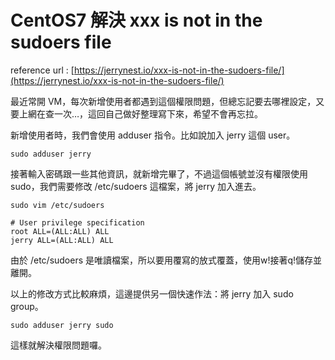 # CentOS7 解決 xxx is not in the sudoers file

reference url : [https://jerrynest.io/xxx-is-not-in-the-sudoers-file/](https://jerrynest.io/xxx-is-not-in-the-sudoers-file/)

最近常開 VM，每次新增使用者都遇到這個權限問題，但總忘記要去哪裡設定，又要上網在查一次…，這回自己做好整理寫下來，希望不會再忘拉。

新增使用者時，我們會使用 adduser 指令。比如說加入 jerry 這個 user。

`sudo adduser jerry`

接著輸入密碼跟一些其他資訊，就新增完畢了，不過這個帳號並沒有權限使用 sudo，我們需要修改 /etc/sudoers 這檔案，將 jerry 加入進去。

`sudo vim /etc/sudoers`

```
# User privilege specification
root ALL=(ALL:ALL) ALL
jerry ALL=(ALL:ALL) ALL
```

由於 /etc/sudoers 是唯讀檔案，所以要用覆寫的放式覆蓋，使用w!接著q!儲存並離開。

以上的修改方式比較麻煩，這邊提供另一個快速作法：將 jerry 加入 sudo group。

`sudo adduser jerry sudo`

這樣就解決權限問題囉。